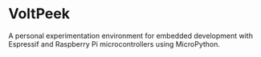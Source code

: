 # VoltPeek
A personal experimentation environment for embedded development with Espressif and Raspberry Pi microcontrollers using MicroPython.

